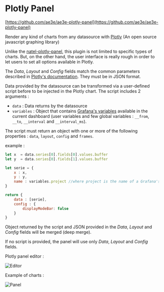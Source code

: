 # Plotly Panel

[https://github.com/ae3e/ae3e-plotly-panel](https://github.com/ae3e/ae3e-plotly-panel)

Render any kind of charts from any datasource with [Plotly](https://plotly.com/javascript/) (An open source javascript graphing library)

Unlike the [natel-plotly-panel](https://github.com/NatelEnergy/grafana-plotly-panel), this plugin is not limited to specific types of charts. But, on the other hand, the user interface is really rough in order to let users to set all options available in Plotly.

The *Data*, *Layout* and *Config* fields match the common parameters described in [Plotly's documentation](https://plotly.com/javascript/plotlyjs-function-reference/). They must be in JSON format.

Data provided by the datasource can be transformed via a user-defined script before to be injected in the Plotly chart. The script includes 2 arguments :
- `data` : Data returns by the datasource
- `variables` : Object that contains [Grafana's variables](https://grafana.com/docs/grafana/latest/variables/) available in the current dashboard (user variables and few global variables : `__from`, `__to`, `__interval` and `__interval_ms`). 

The script must return an object with one or more of the following properties : `data`, `layout`, `config` and `frames`.

example :
```javascript
let x  = data.series[0].fields[0].values.buffer
let y  = data.series[0].fields[1].values.buffer

let serie = {
    x : x,
    y : y,
    name : variables.project //where project is the name of a Grafana's variable 
}

return {
    data : [serie],
    config : {
        displayModeBar: false
    }
}
````

Object returned by the script and JSON provided in the  *Data*, *Layout* and *Config* fields will be merged (deep merge).

If no script is provided, the panel will use only *Data*, *Layout* and *Config* fields.

Plotly panel editor :

![Editor](https://raw.githubusercontent.com//ae3e/ae3e-plotly-panel/master/src/img/editor.png)

Example of charts :

![Panel](https://raw.githubusercontent.com//ae3e/ae3e-plotly-panel/master/src/img/panel.png)